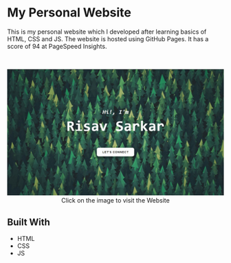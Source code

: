 # My Personal Website

This is my personal website which I developed after learning basics of HTML, CSS and JS. The website is hosted using GitHub Pages. It has a score of 94 at PageSpeed Insights.

<br />
<p align="center">
  <a href="https://risav-sarkar.github.io/" target="_blank">
    <img src="Img/Website_thumbnail.jpg">
  </a>
  Click on the image to visit the Website
</p>

## Built With
* HTML
* CSS
* JS
